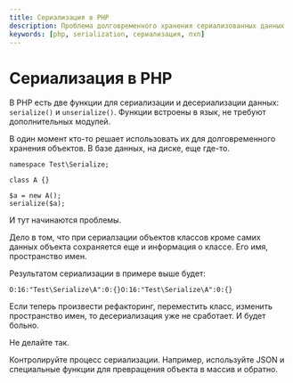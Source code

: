 ```yaml
---
title: Сериализация в PHP
description: Проблема долговременного хранения сериализованных данных
keywords: [php, serialization, сериализация, пхп]
---
```


# Сериализация в PHP

В PHP есть две функции для сериализации и десериализации данных: `serialize()` и
`unserialize()`. Функции встроены в язык, не требуют дополнительных модулей.

В один момент кто-то решает использовать их для долговременного хранения
объектов. В базе данных, на диске, еще где-то.

```
namespace Test\Serialize;

class A {}

$a = new A();
serialize($a);
```

И тут начинаются проблемы.

Дело в том, что при сериалзации объектов классов кроме самих данных объекта
сохраняется еще и информация о классе. Его имя, пространство имен.

Результатом сериализации в примере выше будет:

```
O:16:"Test\Serialize\A":0:{}O:16:"Test\Serialize\A":0:{}
```

Если теперь произвести рефакторинг, переместить класс, изменить пространство
имен, то десериализация уже не сработает. И будет больно.

Не делайте так.

Контролируйте процесс сериализации. Например, используйте JSON и специальные
функции для превращения объекта в массив и обратно.
